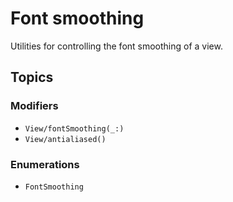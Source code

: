 # Font smoothing

Utilities for controlling the font smoothing of a view.

## Topics

### Modifiers

- ``View/fontSmoothing(_:)``
- ``View/antialiased()``

### Enumerations

- ``FontSmoothing``
